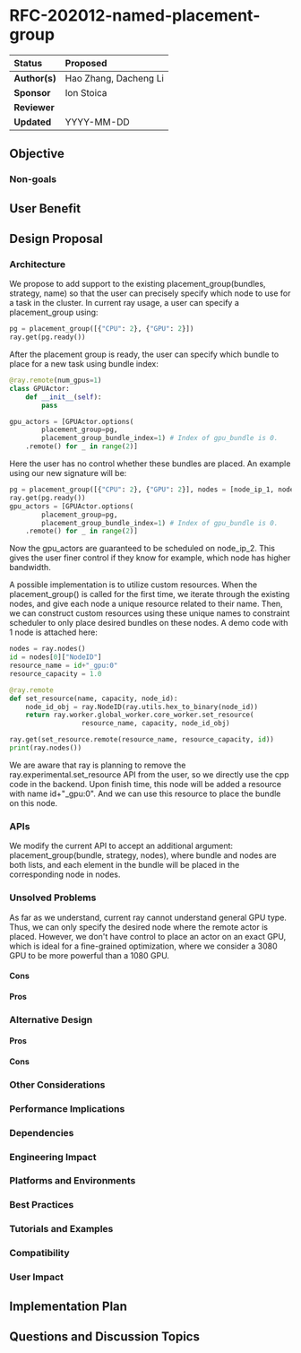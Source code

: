 # RFC-202012-named-placement-group

| Status        | Proposed      |
:-------------- |:---------------------------------------------------- |
| **Author(s)** | Hao Zhang, Dacheng Li  |
| **Sponsor**   | Ion Stoica               |
| **Reviewer**  | |
| **Updated**   | YYYY-MM-DD                                           |


## Objective


### Non-goals


## User Benefit


## Design Proposal


### Architecture

We propose to add support to the existing placement_group(bundles, strategy, name) so that the user can precisely specify
which node to use for a task in the cluster. In current ray usage, a user can specify a placement_group using:

```python
pg = placement_group([{"CPU": 2}, {"GPU": 2}])
ray.get(pg.ready())
```
After the placement group is ready, the user can specify which bundle to place for a new task using bundle index:

```python
@ray.remote(num_gpus=1)
class GPUActor:
    def __init__(self):
        pass

gpu_actors = [GPUActor.options(
        placement_group=pg,
        placement_group_bundle_index=1) # Index of gpu_bundle is 0.
    .remote() for _ in range(2)]
```

Here the user has no control whether these bundles are placed. An example using our new signature will be:

```python
pg = placement_group([{"CPU": 2}, {"GPU": 2}], nodes = [node_ip_1, node_ip_2])
ray.get(pg.ready())
gpu_actors = [GPUActor.options(
        placement_group=pg,
        placement_group_bundle_index=1) # Index of gpu_bundle is 0.
    .remote() for _ in range(2)]
```

Now the gpu_actors are guaranteed to be scheduled on node_ip_2. This gives the user finer control if they know
for example, which node has higher bandwidth. 

A possible implementation is to utilize custom resources. When the placement_group() is called for the first time,
we iterate through the existing nodes, and give each node a unique resource related to their name. Then, we can
construct custom resources using these unique names to constraint scheduler to only place desired bundles on these 
nodes. A demo code with 1 node is attached here:

```python
nodes = ray.nodes()
id = nodes[0]["NodeID"]
resource_name = id+"_gpu:0"
resource_capacity = 1.0

@ray.remote
def set_resource(name, capacity, node_id):
    node_id_obj = ray.NodeID(ray.utils.hex_to_binary(node_id))
    return ray.worker.global_worker.core_worker.set_resource(
                  resource_name, capacity, node_id_obj)

ray.get(set_resource.remote(resource_name, resource_capacity, id))
print(ray.nodes())
```

We are aware that ray is planning to remove the ray.experimental.set_resource API from the user, so we directly use 
the cpp code in the backend. Upon finish time, this node will be added a resource with name id+"_gpu:0". And we can
use this resource to place the bundle on this node.

### APIs

We modify the current API to accept an additional argument: placement_group(bundle, strategy, nodes), where bundle and 
nodes are both lists, and each element in the bundle will be placed in the corresponding node in nodes. 



### Unsolved Problems

As far as we understand, current ray cannot understand general GPU type. Thus, we can only specify the desired node
where the remote actor is placed. However, we don't have control to place an actor on an exact GPU, which is ideal for
a fine-grained optimization, where we consider a 3080 GPU to be more powerful than a 1080 GPU.


#### Cons



#### Pros



### Alternative Design
#### Pros
#### Cons


### Other Considerations


### Performance Implications


### Dependencies

### Engineering Impact


### Platforms and Environments


### Best Practices

### Tutorials and Examples


### Compatibility

### User Impact

## Implementation Plan

## Questions and Discussion Topics
